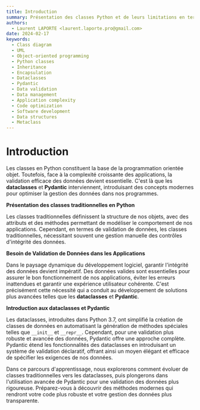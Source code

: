 ```yaml
---
title: Introduction
summary: Présentation des classes Python et de leurs limitations en terme de conversion et de validation de données
authors:
  - Laurent LAPORTE <laurent.laporte.pro@gmail.com>
date: 2024-02-17
keywords:
  - Class diagram
  - UML
  - Object-oriented programming
  - Python classes
  - Inheritance
  - Encapsulation
  - Dataclasses
  - Pydantic
  - Data validation
  - Data management
  - Application complexity
  - Code optimization
  - Software development
  - Data structures
  - Metaclass
---
```


# Introduction

Les classes en Python constituent la base de la programmation orientée objet.
Toutefois, face à la complexité croissante des applications, la validation efficace des données devient essentielle.
C'est là que les **dataclasses** et **Pydantic** interviennent, introduisant des concepts modernes pour optimiser
la gestion des données dans nos programmes.

**Présentation des classes traditionnelles en Python**

Les classes traditionnelles définissent la structure de nos objets, avec des attributs et des méthodes permettant de
modéliser le comportement de nos applications. Cependant, en termes de validation de données, les classes
traditionnelles, nécessitant souvent une gestion manuelle des contrôles d'intégrité des données.

**Besoin de Validation de Données dans les Applications**

Dans le paysage dynamique du développement logiciel, garantir l'intégrité des données devient impératif.
Des données valides sont essentielles pour assurer le bon fonctionnement de nos applications, éviter les erreurs inattendues et
garantir une expérience utilisateur cohérente. C'est précisément cette nécessité qui a conduit au développement de
solutions plus avancées telles que les **dataclasses** et **Pydantic**.

**Introduction aux dataclasses et Pydantic**

Les dataclasses, introduites dans Python 3.7, ont simplifié la création de classes de données en automatisant la
génération de méthodes spéciales telles que `__init__` et `__repr__`. Cependant, pour une validation plus robuste et
avancée des données, Pydantic offre une approche complète. Pydantic étend les fonctionnalités des dataclasses en
introduisant un système de validation déclaratif, offrant ainsi un moyen élégant et efficace de spécifier les exigences
de nos données.

Dans ce parcours d'apprentissage, nous explorerons comment évoluer de classes traditionnelles vers les dataclasses,
puis plongerons dans l'utilisation avancée de Pydantic pour une validation des données plus rigoureuse.
Préparez-vous à découvrir des méthodes modernes qui rendront votre code plus robuste et votre gestion des données
plus transparente.
